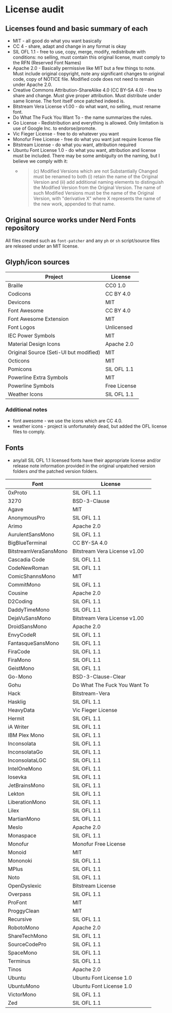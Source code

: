 # License audit

## Licenses found and basic summary of each

* MIT - all good do what you want basically
* CC 4 - share, adapt and change in any format is okay
* SIL OFL 1.1 - free to use, copy, merge, modify, redistribute with conditions: no selling, must contain this original license, must comply to the RFN (Reserved Font Names)
* Apache 2.0 - Basically permissive like MIT but a few things to note. Must include original copyright, note any significant changes to original code, copy of NOTICE file. Modified code does not need to remain under Apache 2.0.
* Creative Commons Attribution-ShareAlike 4.0 (CC BY-SA 4.0) - free to share and change. Must give proper attribution. Must distribute under same license. The font itself once patched indeed is.
* Bitstream Vera License v1.00 - do what want, no selling, must rename font.
* Do What The Fuck You Want To - the name summarizes the rules.
* Go License - Redistribution and everything is allowed. Only limitation is use of Google Inc. to endorse/promote.
* Vic Fieger License - free to do whatever you want
* Monofur Free License - free do what you want just require license file
* Bitstream License - do what you want, attribution required
* Ubuntu Font License 1.0 - do what you want, attribution and license must be included. There may be some ambiguity on the naming, but I believe we comply with it:
  * > (c) Modified Versions which are not Substantially Changed must be
renamed to both (i) retain the name of the Original Version and (ii) add
additional naming elements to distinguish the Modified Version from the
Original Version. The name of such Modified Versions must be the name of
the Original Version, with "derivative X" where X represents the name of
the new work, appended to that name.

## Original source works under Nerd Fonts repository

All files created such as `font-patcher` and any `ph` or `sh` script/source files are released under an MIT license.

## Glyph/icon sources

| Project                                          | License         |
| ------------------------------------------------ | ----------------|
| Braille                                          | CC0 1.0         |
| Codicons                                         | CC BY 4.0       |
| Devicons                                         | MIT             |
| Font Awesome                                     | CC BY 4.0       |
| Font Awesome Extension                           | MIT             |
| Font Logos                                       | Unlicensed      |
| IEC Power Symbols                                | MIT             |
| Material Design Icons                            | Apache 2.0      |
| Original Source (Seti-UI but modified)           | MIT             |
| Octicons                                         | MIT             |
| Pomicons                                         | SIL OFL 1.1     |
| Powerline Extra Symbols                          | MIT             |
| Powerline Symbols                                | Free License    |
| Weather Icons                                    | SIL OFL 1.1     |

### Additional notes

* font awesome - we use the icons which are CC 4.0.
* weather icons - project is unfortunately dead, but added the OFL license files to comply.

## Fonts

* any/all SIL OFL 1.1 licensed fonts have their appropriate license and/or release note information provided in the original unpatched version folders _and_ the patched version folders.

| Font                          | License                      |
| ----------------------------- | ---------------------------- |
| 0xProto                       | SIL OFL 1.1                  |
| 3270                          | BSD-3-Clause                 |
| Agave                         | MIT                          |
| AnonymousPro                  | SIL OFL 1.1                  |
| Arimo                         | Apache 2.0                   |
| AurulentSansMono              | SIL OFL 1.1                  |
| BigBlueTerminal               | CC BY-SA 4.0                 |
| BitstreamVeraSansMono         | Bitstream Vera License v1.00 |
| Cascadia Code                 | SIL OFL 1.1                  |
| CodeNewRoman                  | SIL OFL 1.1                  |
| ComicShannsMono               | MIT                          |
| CommitMono                    | SIL OFL 1.1                  |
| Cousine                       | Apache 2.0                   |
| D2Coding                      | SIL OFL 1.1                  |
| DaddyTimeMono                 | SIL OFL 1.1                  |
| DejaVuSansMono                | Bitstream Vera License v1.00 |
| DroidSansMono                 | Apache 2.0                   |
| EnvyCodeR                     | SIL OFL 1.1                  |
| FantasqueSansMono             | SIL OFL 1.1                  |
| FiraCode                      | SIL OFL 1.1                  |
| FiraMono                      | SIL OFL 1.1                  |
| GeistMono                     | SIL OFL 1.1                  |
| Go-Mono                       | BSD-3-Clause-Clear           |
| Gohu                          | Do What The Fuck You Want To |
| Hack                          | Bitstream-Vera               |
| Hasklig                       | SIL OFL 1.1                  |
| HeavyData                     | Vic Fieger License           |
| Hermit                        | SIL OFL 1.1                  |
| iA Writer                     | SIL OFL 1.1                  |
| IBM Plex Mono                 | SIL OFL 1.1                  |
| Inconsolata                   | SIL OFL 1.1                  |
| InconsolataGo                 | SIL OFL 1.1                  |
| InconsolataLGC                | SIL OFL 1.1                  |
| IntelOneMono                  | SIL OFL 1.1                  |
| Iosevka                       | SIL OFL 1.1                  |
| JetBrainsMono                 | SIL OFL 1.1                  |
| Lekton                        | SIL OFL 1.1                  |
| LiberationMono                | SIL OFL 1.1                  |
| Lilex                         | SIL OFL 1.1                  |
| MartianMono                   | SIL OFL 1.1                  |
| Meslo                         | Apache 2.0                   |
| Monaspace                     | SIL OFL 1.1                  |
| Monofur                       | Monofur Free License         |
| Monoid                        | MIT                          |
| Mononoki                      | SIL OFL 1.1                  |
| MPlus                         | SIL OFL 1.1                  |
| Noto                          | SIL OFL 1.1                  |
| OpenDyslexic                  | Bitstream License            |
| Overpass                      | SIL OFL 1.1                  |
| ProFont                       | MIT                          |
| ProggyClean                   | MIT                          |
| Recursive                     | SIL OFL 1.1                  |
| RobotoMono                    | Apache 2.0                   |
| ShareTechMono                 | SIL OFL 1.1                  |
| SourceCodePro                 | SIL OFL 1.1                  |
| SpaceMono                     | SIL OFL 1.1                  |
| Terminus                      | SIL OFL 1.1                  |
| Tinos                         | Apache 2.0                   |
| Ubuntu                        | Ubuntu Font License 1.0      |
| UbuntuMono                    | Ubuntu Font License 1.0      |
| VictorMono                    | SIL OFL 1.1                  |
| Zed                           | SIL OFL 1.1                  |
